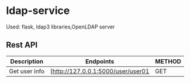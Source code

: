 # ldap-service
Used: flask, ldap3 libraries,OpenLDAP server
## Rest API
| Description | Endpoints | METHOD |
| ---  | -- | -- |
| Get user info     | [http://127.0.0.1:5000/user/user01 |GET
